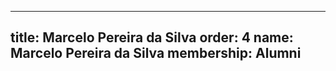 ---
  title: Marcelo Pereira da Silva
  order: 4
  name: Marcelo Pereira da Silva
  membership: Alumni
  ---
  